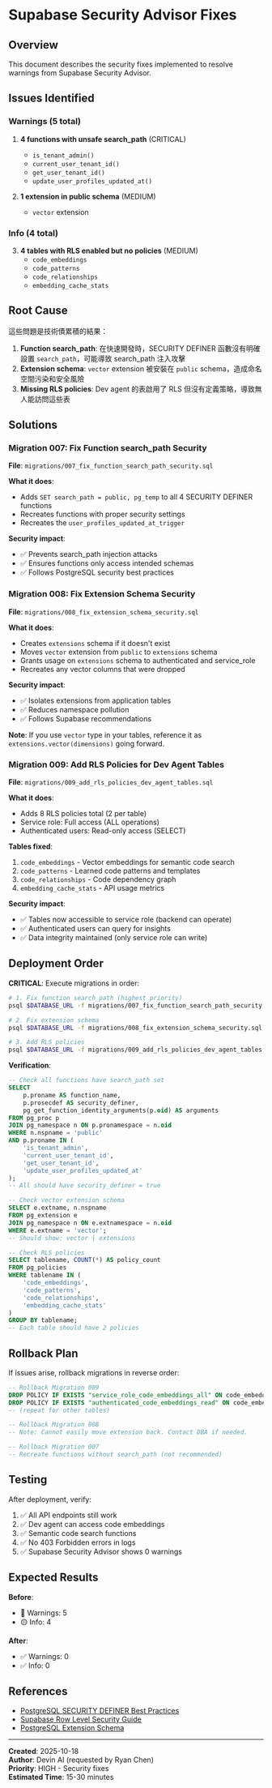 # Supabase Security Advisor Fixes

## Overview

This document describes the security fixes implemented to resolve warnings from Supabase Security Advisor.

## Issues Identified

### Warnings (5 total)

1. **4 functions with unsafe search_path** (CRITICAL)
   - `is_tenant_admin()`
   - `current_user_tenant_id()` 
   - `get_user_tenant_id()`
   - `update_user_profiles_updated_at()`

2. **1 extension in public schema** (MEDIUM)
   - `vector` extension

### Info (4 total)

3. **4 tables with RLS enabled but no policies** (MEDIUM)
   - `code_embeddings`
   - `code_patterns`
   - `code_relationships`
   - `embedding_cache_stats`

## Root Cause

這些問題是技術債累積的結果：

1. **Function search_path**: 在快速開發時，SECURITY DEFINER 函數沒有明確設置 `search_path`，可能導致 search_path 注入攻擊
2. **Extension schema**: `vector` extension 被安裝在 `public` schema，造成命名空間污染和安全風險
3. **Missing RLS policies**: Dev agent 的表啟用了 RLS 但沒有定義策略，導致無人能訪問這些表

## Solutions

### Migration 007: Fix Function search_path Security

**File**: `migrations/007_fix_function_search_path_security.sql`

**What it does**:
- Adds `SET search_path = public, pg_temp` to all 4 SECURITY DEFINER functions
- Recreates functions with proper security settings
- Recreates the `user_profiles_updated_at_trigger`

**Security impact**:
- ✅ Prevents search_path injection attacks
- ✅ Ensures functions only access intended schemas
- ✅ Follows PostgreSQL security best practices

### Migration 008: Fix Extension Schema Security

**File**: `migrations/008_fix_extension_schema_security.sql`

**What it does**:
- Creates `extensions` schema if it doesn't exist
- Moves `vector` extension from `public` to `extensions` schema
- Grants usage on `extensions` schema to authenticated and service_role
- Recreates any vector columns that were dropped

**Security impact**:
- ✅ Isolates extensions from application tables
- ✅ Reduces namespace pollution
- ✅ Follows Supabase recommendations

**Note**: If you use `vector` type in your tables, reference it as `extensions.vector(dimensions)` going forward.

### Migration 009: Add RLS Policies for Dev Agent Tables

**File**: `migrations/009_add_rls_policies_dev_agent_tables.sql`

**What it does**:
- Adds 8 RLS policies total (2 per table)
- Service role: Full access (ALL operations)
- Authenticated users: Read-only access (SELECT)

**Tables fixed**:
1. `code_embeddings` - Vector embeddings for semantic code search
2. `code_patterns` - Learned code patterns and templates
3. `code_relationships` - Code dependency graph
4. `embedding_cache_stats` - API usage metrics

**Security impact**:
- ✅ Tables now accessible to service role (backend can operate)
- ✅ Authenticated users can query for insights
- ✅ Data integrity maintained (only service role can write)

## Deployment Order

**CRITICAL**: Execute migrations in order:

```bash
# 1. Fix function search_path (highest priority)
psql $DATABASE_URL -f migrations/007_fix_function_search_path_security.sql

# 2. Fix extension schema
psql $DATABASE_URL -f migrations/008_fix_extension_schema_security.sql

# 3. Add RLS policies
psql $DATABASE_URL -f migrations/009_add_rls_policies_dev_agent_tables.sql
```

**Verification**:

```sql
-- Check all functions have search_path set
SELECT 
    p.proname AS function_name,
    p.prosecdef AS security_definer,
    pg_get_function_identity_arguments(p.oid) AS arguments
FROM pg_proc p
JOIN pg_namespace n ON p.pronamespace = n.oid
WHERE n.nspname = 'public'
AND p.proname IN (
    'is_tenant_admin',
    'current_user_tenant_id',
    'get_user_tenant_id',
    'update_user_profiles_updated_at'
);
-- All should have security_definer = true

-- Check vector extension schema
SELECT e.extname, n.nspname 
FROM pg_extension e
JOIN pg_namespace n ON e.extnamespace = n.oid
WHERE e.extname = 'vector';
-- Should show: vector | extensions

-- Check RLS policies
SELECT tablename, COUNT(*) AS policy_count
FROM pg_policies
WHERE tablename IN (
    'code_embeddings',
    'code_patterns', 
    'code_relationships',
    'embedding_cache_stats'
)
GROUP BY tablename;
-- Each table should have 2 policies
```

## Rollback Plan

If issues arise, rollback migrations in reverse order:

```sql
-- Rollback Migration 009
DROP POLICY IF EXISTS "service_role_code_embeddings_all" ON code_embeddings;
DROP POLICY IF EXISTS "authenticated_code_embeddings_read" ON code_embeddings;
-- (repeat for other tables)

-- Rollback Migration 008
-- Note: Cannot easily move extension back. Contact DBA if needed.

-- Rollback Migration 007
-- Recreate functions without search_path (not recommended)
```

## Testing

After deployment, verify:

1. ✅ All API endpoints still work
2. ✅ Dev agent can access code embeddings
3. ✅ Semantic code search functions
4. ✅ No 403 Forbidden errors in logs
5. ✅ Supabase Security Advisor shows 0 warnings

## Expected Results

**Before**:
- 🔴 Warnings: 5
- 🟡 Info: 4

**After**:
- ✅ Warnings: 0
- ✅ Info: 0

## References

- [PostgreSQL SECURITY DEFINER Best Practices](https://www.postgresql.org/docs/current/sql-createfunction.html)
- [Supabase Row Level Security Guide](https://supabase.com/docs/guides/auth/row-level-security)
- [PostgreSQL Extension Schema](https://www.postgresql.org/docs/current/extend-extensions.html)

---

**Created**: 2025-10-18  
**Author**: Devin AI (requested by Ryan Chen)  
**Priority**: HIGH - Security fixes  
**Estimated Time**: 15-30 minutes

